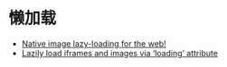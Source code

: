 # 懒加载

- [Native image lazy-loading for the web!](https://addyosmani.com/blog/lazy-loading/)
- [Lazily load iframes and images via ‘loading’ attribute](https://chromestatus.com/feature/5645767347798016)
